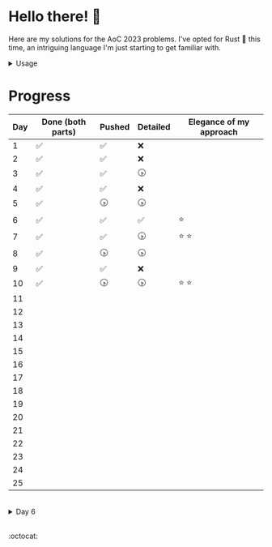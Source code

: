 # **Hello there! :wave:**

Here are my solutions for the AoC 2023 problems. I've opted for Rust :crab: this time,  an intriguing language I'm just starting to get familiar with.

<details>
<summary>Usage</summary>
<br>
 
 > Note : Intended for Windows machines

- _Paste your input inside_ ***input.txt***
- Run: ```make run n``` for day n, part 1, or ```make run np2``` for part 2.
  
> Use ```make clear``` if you wish to delete the generated executables

</details>



# Progress

| Day | Done (both parts)    | Pushed               | Detailed   | Elegance of my approach |
|-----|----------------------|----------------------|------------|-------------------------|
| 1   | :white_check_mark:   |  :white_check_mark:  |    :x:     |                         |
| 2   | :white_check_mark:   |  :white_check_mark:  |    :x:     |                         |
| 3   | :white_check_mark:   |  :white_check_mark:  | :clock430: |                         |
| 4   | :white_check_mark:   |  :white_check_mark:  |    :x:     |                         |
| 5   | :white_check_mark:   |     :clock430:       | :clock430: |                         |
| 6   | :white_check_mark:   |  :white_check_mark:  |:white_check_mark:|        :star:           |
| 7   | :white_check_mark:   |  :white_check_mark:  | :clock430: |     :star:  :star:      |
| 8   | :white_check_mark:   |     :clock430:       | :clock430: |                         |
| 9   | :white_check_mark:   |  :white_check_mark:  |    :x:     |                         |
| 10  | :white_check_mark:   |     :clock430:       | :clock430: |     :star:  :star:      |
| 11  |                      |                      |            |                         |
| 12  |                      |                      |            |                         |
| 13  |                      |                      |            |                         |
| 14  |                      |                      |            |                         |
| 15  |                      |                      |            |                         |
| 16  |                      |                      |            |                         |
| 17  |                      |                      |            |                         |
| 18  |                      |                      |            |                         |
| 19  |                      |                      |            |                         |
| 20  |                      |                      |            |                         |
| 21  |                      |                      |            |                         |
| 22  |                      |                      |            |                         |
| 23  |                      |                      |            |                         |
| 24  |                      |                      |            |                         |
| 25  |                      |                      |            |                         |

<br>

<details>
<summary>Day 6</summary>
<br>
 
To determine the number of ways to win a race, we consider the score $s_k$ achieved by pressing the button for $k$ milliseconds. This score is calculated by multiplying the duration the button is pressed $k$ by the remaining time $T - k$, where $T$ is the total race duration.

Mathematically, this is expressed as ${s_k} = k(T - k)$ for $k$ in { ${0, 1, \dots, T}$ }.

The objective is to find the number of possible values of $k$ for which $s_k > R$, where $R$ is the race record. This leads to the inequality:

$k^2 - T k + R < 0$

The corresponding quadratic equation is $k^2 - T k + R = 0$, with a determinant $\Delta = \sqrt{T^2 - 4R}$.

If $T^2 - 4R \leq 0$, then the inequality has no solution. However, if $T^2 - 4R > 0$, two solutions $x_+$ and $x_-$ are obtained:

$x_{\pm} = \frac{T \pm \sqrt{\Delta}}{2}$

The solution to the problem is then the count of integers within the range $[x_-, x_+]$ (inclusive and limited to the interval $[0, T]$). This is because the function $f(k) = k^2 - T k + R$ defines an upward-oriented parabolic curve, and we seek the portion below zero.

To find the solution, we calculate $\lceil x_+ \rceil - \lfloor x_- \rfloor + 1.$


</details>

<br>

:octocat:
